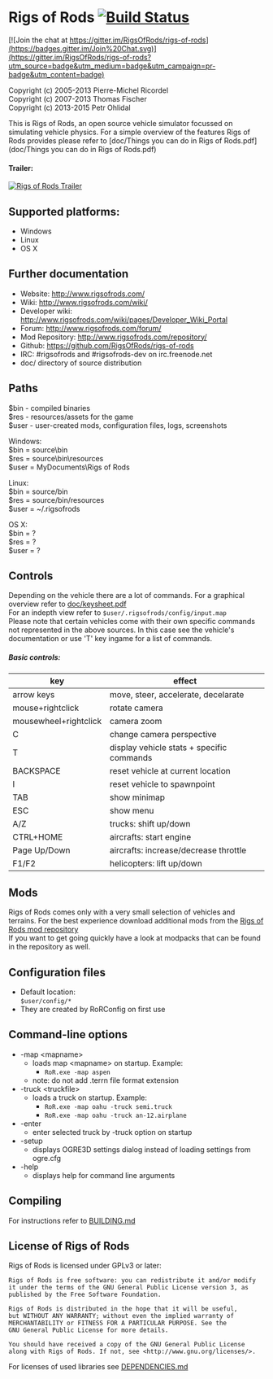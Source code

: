 # Rigs of Rods [![Build Status](https://travis-ci.org/Hiradur/rigs-of-rods.png?branch=master)](https://travis-ci.org/Hiradur/rigs-of-rods)

[![Join the chat at https://gitter.im/RigsOfRods/rigs-of-rods](https://badges.gitter.im/Join%20Chat.svg)](https://gitter.im/RigsOfRods/rigs-of-rods?utm_source=badge&utm_medium=badge&utm_campaign=pr-badge&utm_content=badge)

Copyright (c) 2005-2013 Pierre-Michel Ricordel  
Copyright (c) 2007-2013 Thomas Fischer  
Copyright (c) 2013-2015 Petr Ohlidal  

This is Rigs of Rods, an open source vehicle simulator focussed on simulating vehicle physics.
For a simple overview of the features Rigs of Rods provides please refer to [doc/Things you can do in Rigs of Rods.pdf](doc/Things you can do in Rigs of Rods.pdf)  

#### Trailer:

[![Rigs of Rods Trailer](http://img.youtube.com/vi/3A6OHnAD_Pc/0.jpg)](http://www.youtube.com/watch?v=3A6OHnAD_Pc)

## Supported platforms:
* Windows
* Linux
* OS X


## Further documentation
* Website: http://www.rigsofrods.com/
* Wiki: http://www.rigsofrods.com/wiki/
* Developer wiki: http://www.rigsofrods.com/wiki/pages/Developer_Wiki_Portal
* Forum: http://www.rigsofrods.com/forum/
* Mod Repository: http://www.rigsofrods.com/repository/
* Github: https://github.com/RigsOfRods/rigs-of-rods
* IRC: #rigsofrods and #rigsofrods-dev on irc.freenode.net
* doc/ directory of source distribution


## Paths
$bin  - compiled binaries  
$res  - resources/assets for the game  
$user - user-created mods, configuration files, logs, screenshots  

Windows:  
$bin   = source\bin  
$res   = source\bin\resources  
$user  = MyDocuments\Rigs of Rods  

Linux:  
$bin    = source/bin  
$res    = source/bin/resources  
$user   = ~/.rigsofrods  

OS X:  
$bin    = ?  
$res    = ?  
$user  = ? 


## Controls
Depending on the vehicle there are a lot of commands. For a graphical overview refer to [doc/keysheet.pdf](doc/keysheet.pdf)  
For an indepth view refer to ``` $user/.rigsofrods/config/input.map ```  
Please note that certain vehicles come with their own specific commands not represented in the above sources. In this case see the vehicle's documentation or use 'T' key ingame for a list of commands.

##### Basic controls:  

| key                            | effect                                               |
|--------------------------------|------------------------------------------------------|
| arrow keys                     | move, steer, accelerate, decelarate                  |
| mouse+rightclick               | rotate camera                                        |
| mousewheel+rightclick          | camera zoom                                          |
| C                              | change camera perspective                            |
| T                              | display vehicle stats + specific commands            |
| BACKSPACE                      | reset vehicle at current location                    |
| I                              | reset vehicle to spawnpoint                          |
| TAB                            | show minimap                                         |
| ESC                            | show menu                                            |
| A/Z                            | trucks: shift up/down                                |
| CTRL+HOME                      | aircrafts: start engine                              |
| Page Up/Down                   | aircrafts: increase/decrease throttle                |
| F1/F2                          | helicopters: lift up/down                            |
 
 
## Mods
Rigs of Rods comes only with a very small selection of vehicles and terrains. For the best experience download additional mods from the [Rigs of Rods mod repository](http://www.rigsofrods.com/repository/)  
If you want to get going quickly have a look at modpacks that can be found in the repository as well.


## Configuration files
- Default location:  
    ``` $user/config/* ```
- They are created by RoRConfig on first use


## Command-line options

* -map \<mapname\>
    * loads map \<mapname\> on startup. Example:
        * ``` RoR.exe -map aspen ```
    * note: do not add .terrn file format extension
* -truck \<truckfile\>
    * loads a truck on startup. Example: 
        * ``` RoR.exe -map oahu -truck semi.truck ```
        * ``` RoR.exe -map oahu -truck an-12.airplane ```
* -enter
    * enter selected truck by -truck option on startup
* -setup 
    * displays OGRE3D settings dialog instead of loading settings from ogre.cfg 
* -help
    * displays help for command line arguments

	
## Compiling
For instructions refer to [BUILDING.md](BUILDING.md)
	

## License of Rigs of Rods

Rigs of Rods is licensed under GPLv3 or later:
```
Rigs of Rods is free software: you can redistribute it and/or modify
it under the terms of the GNU General Public License version 3, as 
published by the Free Software Foundation.

Rigs of Rods is distributed in the hope that it will be useful,
but WITHOUT ANY WARRANTY; without even the implied warranty of
MERCHANTABILITY or FITNESS FOR A PARTICULAR PURPOSE. See the
GNU General Public License for more details.

You should have received a copy of the GNU General Public License
along with Rigs of Rods. If not, see <http://www.gnu.org/licenses/>.
```

For licenses of used libraries see [DEPENDENCIES.md](DEPENDENCIES.md)
